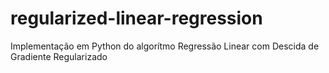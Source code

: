 # regularized-linear-regression
Implementação em Python do algorítmo Regressão Linear com Descida de Gradiente Regularizado
